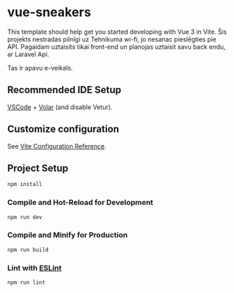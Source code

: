 # vue-sneakers

This template should help get you started developing with Vue 3 in Vite.
Šis projekts nestradas pilnīgi uz Tehnikuma wi-fi, jo nesanac pieslēgties pie API.
Pagaidam uztaisits tikai front-end un planojas uztaisit savu back endu, ar Laravel Api.

Tas ir apavu e-veikals.

## Recommended IDE Setup

[VSCode](https://code.visualstudio.com/) + [Volar](https://marketplace.visualstudio.com/items?itemName=Vue.volar) (and disable Vetur).

## Customize configuration

See [Vite Configuration Reference](https://vite.dev/config/).

## Project Setup

```sh
npm install
```

### Compile and Hot-Reload for Development

```sh
npm run dev
```

### Compile and Minify for Production

```sh
npm run build
```

### Lint with [ESLint](https://eslint.org/)

```sh
npm run lint
```
